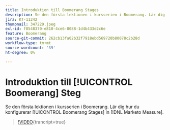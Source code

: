 ```yaml
---
title: Introduktion till Boomerang Stages
description: Se den första lektionen i kursserien i Boomerang. Lär dig hur du konfigurerar Boomerang-scener i [!DNL Marketo Measure].
jira: KT-11242
thumbnail: 347229.jpeg
exl-id: f8548370-e810-4ce6-8088-1d4b433e2c6e
feature: Boomerang
source-git-commit: 262cb13fa02b32f7918ebd569720b80078c2b28d
workflow-type: tm+mt
source-wordcount: '39'
ht-degree: 0%

---
```


# Introduktion till [!UICONTROL Boomerang] Steg

Se den första lektionen i kursserien i Boomerang. Lär dig hur du konfigurerar [!UICONTROL Boomerang Stages] in [!DNL Marketo Measure].

>[!VIDEO](https://video.tv.adobe.com/v/347229/?learn=on){trancript=true}

